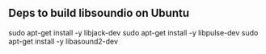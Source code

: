## Deps to build libsoundio on Ubuntu

sudo apt-get install -y libjack-dev
sudo apt-get install -y libpulse-dev
sudo apt-get install -y libasound2-dev 